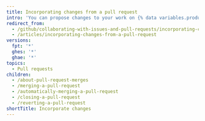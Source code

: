 ```yaml
---
title: Incorporating changes from a pull request
intro: 'You can propose changes to your work on {% data variables.product.product_name %} through pull requests. Learn how to create, manage, and merge pull requests.'
redirect_from:
  - /github/collaborating-with-issues-and-pull-requests/incorporating-changes-from-a-pull-request/
  - /articles/incorporating-changes-from-a-pull-request
versions:
  fpt: '*'
  ghes: '*'
  ghae: '*'
topics:
  - Pull requests
children:
  - /about-pull-request-merges
  - /merging-a-pull-request
  - /automatically-merging-a-pull-request
  - /closing-a-pull-request
  - /reverting-a-pull-request
shortTitle: Incorporate changes
---
```


